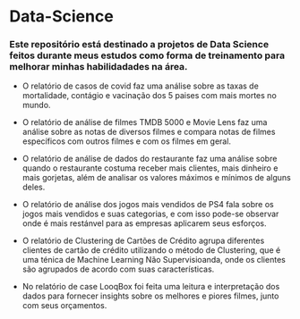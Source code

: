 # Data-Science

### Este repositório está destinado a projetos de Data Science feitos durante meus estudos como forma de treinamento para melhorar minhas habilidadades na área.

- O relatório de casos de covid faz uma análise sobre as taxas de mortalidade, contágio e vacinação dos 5 paises com mais mortes no mundo.

- O relatório de análise de filmes TMDB 5000 e Movie Lens faz uma análise sobre as notas de diversos filmes e compara notas de filmes específicos com outros filmes e com os filmes em geral.

- O relatório de análise de dados do restaurante faz uma análise sobre quando o restaurante costuma receber mais clientes, mais dinheiro e mais gorjetas, além de analisar os valores máximos e mínimos de alguns deles.

- O relatório de análise dos jogos mais vendidos de PS4 fala sobre os jogos mais vendidos e suas categorias, e com isso pode-se observar onde é mais restánvel para as empresas aplicarem seus esforços.

- O relatório de Clustering de Cartões de Crédito agrupa diferentes clientes de cartão de crédito utilizando o método de Clustering, que é uma ténica de Machine Learning Não Supervisioanda, onde os clientes são agrupados de acordo com suas características.

- No relatório de case LooqBox foi feita uma leitura e interpretação dos dados para fornecer insights sobre os melhores e piores filmes, junto com seus orçamentos.

